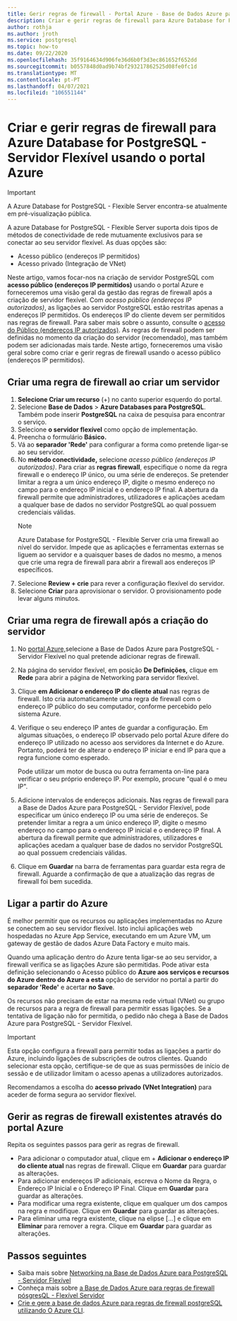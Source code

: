 ```yaml
---
title: Gerir regras de firewall - Portal Azure - Base de Dados Azure para PostgreSQL - Servidor Flexível
description: Criar e gerir regras de firewall para Azure Database for PostgreSQL - Servidor Flexível usando o portal Azure
author: rothja
ms.author: jroth
ms.service: postgresql
ms.topic: how-to
ms.date: 09/22/2020
ms.openlocfilehash: 35f9164634d906fe36d6b0f3d3ec861652f652dd
ms.sourcegitcommit: b0557848d0ad9b74bf293217862525d08fe0fc1d
ms.translationtype: MT
ms.contentlocale: pt-PT
ms.lasthandoff: 04/07/2021
ms.locfileid: "106551144"
---
```

# <a name="create-and-manage-firewall-rules-for-azure-database-for-postgresql---flexible-server-using-the-azure-portal"></a>Criar e gerir regras de firewall para Azure Database for PostgreSQL - Servidor Flexível usando o portal Azure

> [!IMPORTANT]
> A Azure Database for PostgreSQL - Flexible Server encontra-se atualmente em pré-visualização pública.

A azure Database for PostgreSQL - Flexible Server suporta dois tipos de métodos de conectividade de rede mutuamente exclusivos para se conectar ao seu servidor flexível. As duas opções são:

* Acesso público (endereços IP permitidos)
* Acesso privado (Integração de VNet)

Neste artigo, vamos focar-nos na criação de servidor PostgreSQL com **acesso público (endereços IP permitidos)** usando o portal Azure e forneceremos uma visão geral da gestão das regras de firewall após a criação de servidor flexível. Com *acesso público (endereços IP autorizados)*, as ligações ao servidor PostgreSQL estão restritas apenas a endereços IP permitidos. Os endereços IP do cliente devem ser permitidos nas regras de firewall. Para saber mais sobre o assunto, consulte o [acesso do Público (endereços IP autorizados)](./concepts-networking.md#public-access-allowed-ip-addresses). As regras de firewall podem ser definidas no momento da criação do servidor (recomendado), mas também podem ser adicionadas mais tarde. Neste artigo, forneceremos uma visão geral sobre como criar e gerir regras de firewall usando o acesso público (endereços IP permitidos).

## <a name="create-a-firewall-rule-when-creating-a-server"></a>Criar uma regra de firewall ao criar um servidor

1. **Selecione Criar um recurso** (+) no canto superior esquerdo do portal.
2. Selecione **Base de Dados**  >  **Azure Databases para PostgreSQL**. Também pode inserir **PostgreSQL** na caixa de pesquisa para encontrar o serviço.
3. Selecione **o servidor flexível** como opção de implementação.
4. Preencha o formulário **Básico.**
5. Vá ao **separador 'Rede'** para configurar a forma como pretende ligar-se ao seu servidor.
6. No **método conectividade,** selecione *acesso público (endereços IP autorizados)*. Para criar as **regras firewall**, especifique o nome da regra firewall e o endereço IP único, ou uma série de endereços. Se pretender limitar a regra a um único endereço IP, digite o mesmo endereço no campo para o endereço IP inicial e o endereço IP final. A abertura da firewall permite que administradores, utilizadores e aplicações acedam a qualquer base de dados no servidor PostgreSQL ao qual possuem credenciais válidas.
   > [!Note]
   > Azure Database for PostgreSQL - Flexible Server cria uma firewall ao nível do servidor. Impede que as aplicações e ferramentas externas se liguem ao servidor e a quaisquer bases de dados no mesmo, a menos que crie uma regra de firewall para abrir a firewall aos endereços IP específicos.
7. Selecione **Review + crie** para rever a configuração flexível do servidor.
8.  Selecione **Criar** para aprovisionar o servidor. O provisionamento pode levar alguns minutos.

## <a name="create-a-firewall-rule-after-server-is-created"></a>Criar uma regra de firewall após a criação do servidor

1. No [portal Azure,](https://portal.azure.com/)selecione a Base de Dados Azure para PostgreSQL - Servidor Flexível no qual pretende adicionar regras de firewall.
2. Na página do servidor flexível, em posição **De Definições,** clique em **Rede** para abrir a página de Networking para servidor flexível.

   <!--![Azure portal - click Connection Security](./media/howto-manage-firewall-portal/1-connection-security.png)-->

3. Clique **em Adicionar o endereço IP do cliente atual** nas regras de firewall. Isto cria automaticamente uma regra de firewall com o endereço IP público do seu computador, conforme percebido pelo sistema Azure.

   <!--![Azure portal - click Add My IP](./media/howto-manage-firewall-portal/2-add-my-ip.png)-->

4. Verifique o seu endereço IP antes de guardar a configuração. Em algumas situações, o endereço IP observado pelo portal Azure difere do endereço IP utilizado no acesso aos servidores da Internet e do Azure. Portanto, poderá ter de alterar o endereço IP iniciar e end IP para que a regra funcione como esperado.

   Pode utilizar um motor de busca ou outra ferramenta on-line para verificar o seu próprio endereço IP. Por exemplo, procure "qual é o meu IP".

   <!--![Bing search for What is my IP](./media/howto-manage-firewall-portal/3-what-is-my-ip.png)-->

5. Adicione intervalos de endereços adicionais. Nas regras de firewall para a Base de Dados Azure para PostgreSQL - Servidor Flexível, pode especificar um único endereço IP ou uma série de endereços. Se pretender limitar a regra a um único endereço IP, digite o mesmo endereço no campo para o endereço IP inicial e o endereço IP final. A abertura da firewall permite que administradores, utilizadores e aplicações acedam a qualquer base de dados no servidor PostgreSQL ao qual possuem credenciais válidas.

   <!--![Azure portal - firewall rules](./media/howto-manage-firewall-portal/4-specify-addresses.png)-->

6. Clique em **Guardar** na barra de ferramentas para guardar esta regra de firewall. Aguarde a confirmação de que a atualização das regras de firewall foi bem sucedida.

   <!--![Azure portal - click Save](./media/howto-manage-firewall-portal/5-save-firewall-rule.png)-->

## <a name="connecting-from-azure"></a>Ligar a partir do Azure

É melhor permitir que os recursos ou aplicações implementadas no Azure se conectem ao seu servidor flexível. Isto inclui aplicações web hospedadas no Azure App Service, executando em um Azure VM, um gateway de gestão de dados Azure Data Factory e muito mais. 

Quando uma aplicação dentro do Azure tenta ligar-se ao seu servidor, a firewall verifica se as ligações Azure são permitidas. Pode ativar esta definição selecionando o Acesso público do **Azure aos serviços e recursos do Azure dentro do Azure a esta** opção de servidor no portal a partir do **separador 'Rede'** e acertar **no Save**.

Os recursos não precisam de estar na mesma rede virtual (VNet) ou grupo de recursos para a regra de firewall para permitir essas ligações. Se a tentativa de ligação não for permitida, o pedido não chega à Base de Dados Azure para PostgreSQL - Servidor Flexível.

> [!IMPORTANT]
> Esta opção configura a firewall para permitir todas as ligações a partir do Azure, incluindo ligações de subscrições de outros clientes. Quando selecionar esta opção, certifique-se de que as suas permissões de início de sessão e de utilizador limitam o acesso apenas a utilizadores autorizados.
>
> Recomendamos a escolha do **acesso privado (VNet Integration)** para aceder de forma segura ao servidor flexível.
>
## <a name="manage-existing-firewall-rules-through-the-azure-portal"></a>Gerir as regras de firewall existentes através do portal Azure

Repita os seguintes passos para gerir as regras de firewall.

- Para adicionar o computador atual, clique em + **Adicionar o endereço IP do cliente atual** nas regras de firewall. Clique em **Guardar** para guardar as alterações.
- Para adicionar endereços IP adicionais, escreva o Nome da Regra, o Endereço IP Inicial e o Endereço IP Final. Clique em **Guardar** para guardar as alterações.
- Para modificar uma regra existente, clique em qualquer um dos campos na regra e modifique. Clique em **Guardar** para guardar as alterações.
- Para eliminar uma regra existente, clique na elipse [...] e clique em **Eliminar** para remover a regra. Clique em **Guardar** para guardar as alterações.

## <a name="next-steps"></a>Passos seguintes
- Saiba mais sobre [Networking na Base de Dados Azure para PostgreSQL - Servidor Flexível](./concepts-networking.md)
- Conheça mais sobre [a Base de Dados Azure para regras de firewall pósgresQL - Flexível Servidor](./concepts-networking.md#public-access-allowed-ip-addresses)
- [Crie e gere a base de dados Azure para regras de firewall postgreSQL utilizando O Azure CLI](./how-to-manage-firewall-cli.md).